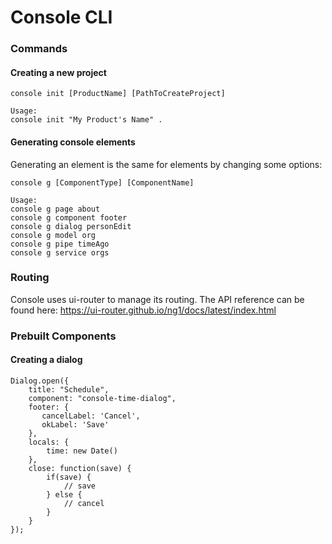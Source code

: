 Console CLI
===

### Commands

#### Creating a new project

	console init [ProductName] [PathToCreateProject]

	Usage:
	console init "My Product's Name" .

#### Generating console elements

Generating an element is the same for elements by changing some options:

	console g [ComponentType] [ComponentName]
	
	Usage:
	console g page about
	console g component footer
	console g dialog personEdit
	console g model org
	console g pipe timeAgo
	console g service orgs

### Routing

Console uses ui-router to manage its routing. The API reference can be found here:
https://ui-router.github.io/ng1/docs/latest/index.html

### Prebuilt Components

#### Creating a dialog

    Dialog.open({
        title: "Schedule",
        component: "console-time-dialog",
        footer: {
           cancelLabel: 'Cancel',
           okLabel: 'Save'
        },
        locals: {
            time: new Date()
        },
        close: function(save) {
            if(save) {
                // save
            } else {
                // cancel    
            }
        }
    });
    
